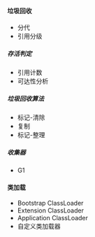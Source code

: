 #### 垃圾回收

- 分代
- 引用分级

##### 存活判定

- 引用计数
- 可达性分析

##### 垃圾回收算法

- 标记-清除
- 复制
- 标记-整理

##### 收集器

- G1

#### 类加载

- Bootstrap ClassLoader
- Extension ClassLoader
- Application ClassLoader
- 自定义类加载器